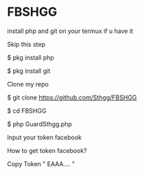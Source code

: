 # FBSHGG

install php and git on your termux
if u have it

Skip this step 


$ pkg install php

$ pkg install git

Clone my repo

$ git clone https://github.com/Sthgg/FBSHGG

$ cd FBSHGG

$ php GuardSthgg.php


Input your token facebook

How to get token facebook? 



Copy Token " EAAA.... "
